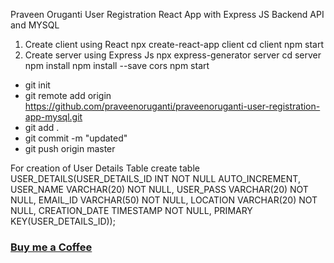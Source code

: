 Praveen Oruganti User Registration React App with Express JS Backend API and MYSQL

1. Create client using React 
npx create-react-app client
cd client
npm start
2. Create server using Express Js
npx express-generator server
cd server
npm install
npm install --save cors
npm start

- git init
- git remote add origin https://github.com/praveenoruganti/praveenoruganti-user-registration-app-mysql.git
- git add .
- git commit -m "updated"
- git push origin master


For creation of User Details Table
create table USER_DETAILS(USER_DETAILS_ID INT NOT NULL AUTO_INCREMENT,
USER_NAME VARCHAR(20) NOT NULL,
USER_PASS VARCHAR(20) NOT NULL,
EMAIL_ID VARCHAR(50) NOT NULL,
LOCATION VARCHAR(20) NOT NULL,
CREATION_DATE TIMESTAMP NOT NULL,
PRIMARY KEY(USER_DETAILS_ID));

### [Buy me a Coffee](http://bit.ly/2WryDT8)
